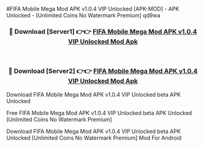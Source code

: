 #FIFA Mobile Mega Mod APK v1.0.4 VIP Unlocked [APK-MOD] - APK Unlocked - [Unlimited Coins No Watermark Premium] qd9wa



<div align="center">

<h3>🔴 Download [Server1] 👉👉 <a href="https://momento.my/?title=FIFA_Mobile_Mega_Mod_APK_v1.0.4_VIP_Unlocked">FIFA Mobile Mega Mod APK v1.0.4 VIP Unlocked Mod Apk</a></h3><br>

<h3>🔴 Download [Server2] 👉👉 <a href="https://momento.my/?title=FIFA_Mobile_Mega_Mod_APK_v1.0.4_VIP_Unlocked">FIFA Mobile Mega Mod APK v1.0.4 VIP Unlocked Mod Apk</a></h3>
</div>



Download FIFA Mobile Mega Mod APK v1.0.4 VIP Unlocked beta APK Unlocked

Free FIFA Mobile Mega Mod APK v1.0.4 VIP Unlocked beta APK Unlocked [Unlimited Coins No Watermark Premium]

Download FIFA Mobile Mega Mod APK v1.0.4 VIP Unlocked beta APK Unlocked [Unlimited Coins No Watermark Premium] Mod For Android
